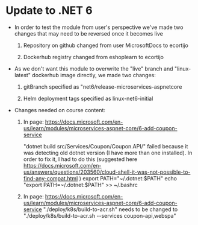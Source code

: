 # Update to .NET 6 

- In order to test the module from user's perspective we've made two changes that may need to be reversed once it becomes live

    1. Repository on github changed from user MicrosoftDocs to ecortijo

    2. Dockerhub registry changed from eshoplearn to ecortijo


- As we don't want this module to overwrite the "live" branch and "linux-latest" dockerhub image directly, we made two changes:
    
    1. gitBranch specified as "net6/release-microservices-aspnetcore

    2. Helm deployment tags specified as linux-net6-initial


- Changes needed on course content:

    1. In page: https://docs.microsoft.com/en-us/learn/modules/microservices-aspnet-core/6-add-coupon-service

        "dotnet build src/Services/Coupon/Coupon.API/" failed because it was detecting old dotnet version (I have more than one installed). 
        In order to fix it, I had to do this (suggested here https://docs.microsoft.com/en-us/answers/questions/203560/cloud-shell-it-was-not-possible-to-find-any-compat.html  )
            export PATH="~/.dotnet:$PATH"
            echo "export PATH=~/.dotnet:\$PATH" >> ~/.bashrc
            
    2. In page: https://docs.microsoft.com/en-us/learn/modules/microservices-aspnet-core/6-add-coupon-service
        "./deploy/k8s/build-to-acr.sh" needs to be changed to "./deploy/k8s/build-to-acr.sh --services coupon-api,webspa"